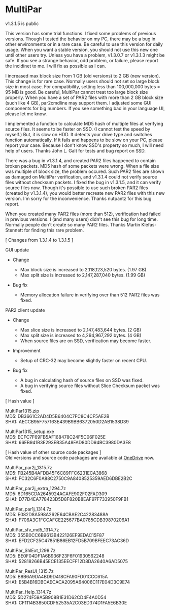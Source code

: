 # MultiPar

v1.3.1.5 is public

 This version has some trial functions. 
I fixed some problems of previous versions. 
Though I tested the behavior on my PC, 
there may be a bug in other environments or in a rare case. 
Be careful to use this version for daily usage. 
When you want a stable version, 
you should not use this new one until other users try. 
Unless you have a problem, v1.3.0.7 or v1.3.1.3 might be safe. 
If you see a strange behavior, odd problem, or failure, 
please report the incidinet to me. 
I will fix as possible as I can. 

 I increased max block size from 1 GB (old versions) to 2 GB (new version). 
This change is for rare case. 
Normally users should not set so large block size in most case. 
For compatibility, setting less than 100,000,000 bytes = 95 MB is good. 
Be careful, MultiPar cannot treat too large block size properly. 
When you have a set of PAR2 files with more than 2 GB block size (such like 4 GB), 
par2cmdline may support them. 
I adjusted some GUI components for big numbers. 
If you see something bad in your language UI, please let me know. 

 I implemented a function to calculate MD5 hash of multiple files at verifying source files. 
It seems to be faster on SSD. (I cannot test the speed by myself.) 
But, it is slow on HDD. 
It detects your drive type and switches function automatically. 
If it fails and happens to be slow on your PC, 
please report your case. 
Because I don't know SSD's property so much, I will need help of users. 
Thanks John L. Galt for tests and bug report on SSD. 

 There was a bug in v1.3.1.4, and created PAR2 files happened to contain broken packets. 
MD5 hash of some packets were wrong. 
When a file size was multiple of block size, the problem occured. 
Such PAR2 files are shown as damaged on MultiPar verification, 
and v1.3.1.4 could not verify source files without checksum packets. 
I fixed the bug in v1.3.1.5, and it can verify source files now. 
Though it's possible to use such broken PAR2 files (created by v1.3.1.4), 
you would better recreate new PAR2 files with this new version. 
I'm sorry for the inconvenience. 
Thanks nutpantz for this bug report. 

 When you created many PAR2 files (more than 512), verification had failed in previous versions. 
I (and many users) didn't see this bug for long time. 
Normally people don't create so many PAR2 files. 
Thanks Martin Klefas-Stennett for finding this rare problem. 


[ Changes from 1.3.1.4 to 1.3.1.5 ]  

GUI update  
- Change  
  - Max block size is increased to 2,118,123,520 bytes. (1.97 GB)  
  - Max split size is increased to 2,147,287,040 bytes. (1.99 GB)  

- Bug fix  
  - Memory allocation failure in verifying over than 512 PAR2 files was fixed.  

PAR2 client update  
- Change  
  - Max slice size is increased to 2,147,483,644 bytes. (2 GB)  
  - Max split size is increased to 4,294,967,292 bytes. (4 GB)  
  - When source files are on SSD, verification may become faster.  

- Improvement  
  - Setup of CRC-32 may become slightly faster on recent CPU.  

- Bug fix  
  - A bug in calculating hash of source files on SSD was fixed.  
  - A bug in verifying source files without Slice Checksum packet was fixed.  


[ Hash value ]  

MultiPar1315.zip  
MD5: DB3661C2AD4D5B6404C7FC8C4CF5AE2B  
SHA1: AECCB95F757163E439B9BB6372050D2AB1538D39  

MultiPar1315_setup.exe  
MD5: ECFC7F69FB5AF168478C24F5C06F025E  
SHA1: 66EB941B3E293EB35A48FAD80DD94BC3980DA3E8  


[ Hash value of other source code packages ]  
 Old versions and source code packages are available at [OneDrive](https://1drv.ms/u/s!AtGhNMUyvbWOaSo1n_R8awJ_hg0?e=4V0gXu) now.  

MultiPar_par2j_1315.7z  
MD5: FB245B4AFDB45F6C89FFC6231ECA3868  
SHA1: FC32C6F0A88C2750C9A8408525359AED6DBE2B2C  

MultiPar_par2j_extra_1294.7z  
MD5: 6D165CDA2645924ACAFE902F02FAD309  
SHA1: D77D4EA778423D5D8F820B8EAF97F733950F9FB1  

MultiPar_par1j_1314.7z  
MD5: E082D8A598A262E64CBAE2C42283488A  
SHA1: F706A3C1FCCAFCE225677BA0785CDB39870206A1  

MultiPar_sfv_md5_1314.7z  
MD5: 355B0CC6B9613B422126EF9EDAC15F87  
SHA1: EFD2CF25C47851B86EB12FD5B709BFEEC73AC36D  

MultiPar_ShlExt_1298.7z  
MD5: BE0F04DF1A6B936F23F6F01930562248  
SHA1: 52818266B45ECE135EECFF12D8DA2640A6AD5075  

MultiPar_ResUI_1315.7z  
MD5: B8B6A9DA4BD9D418CFA90FD01CCC615A  
SHA1: E5B4B16DBCAECACA2095A64006C117E04D3C9E74  

MultiPar_Help_1314.7z  
MD5: 5D274F59A5B908B1E31D62CD4F4A0D54  
SHA1: CF1114B3850CDF52535A2C03ED374D1FA5E6B30E  
